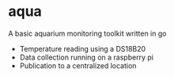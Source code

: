 # aqua
A basic aquarium monitoring toolkit written in go

- Temperature reading using a DS18B20
- Data collection running on a raspberry pi
- Publication to a centralized location


